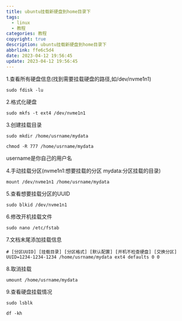 ```yaml
---
title: ubuntu挂载新硬盘到home目录下
tags:
  - linux
  - 教程
categories: 教程
copyright: true
description: ubuntu挂载新硬盘到home目录下
abbrlink: ffe6c5d4
date: 2023-04-12 19:56:45
update: 2023-04-12 19:56:45
---
```


1.查看所有硬盘信息(找到需要挂载硬盘的路径,如/dev/nvme1n1)


    sudo fdisk -lu

2.格式化硬盘

    sudo mkfs -t ext4 /dev/nvme1n1


3.创建挂载目录

    sudo mkdir /home/usrname/mydata

    chmod -R 777 /home/usrname/mydata
  
  username是你自己的用户名

4.手动挂载分区(nvme1n1:想要挂载的分区 mydata:分区挂载的目录)

    mount /dev/nvme1n1 /home/usrname/mydata

5.查看想要挂载分区的UUID

    sudo blkid /dev/nvme1n1

6.修改开机挂载文件

    sudo nano /etc/fstab    

7.文档末尾添加挂载信息

    # [分区UUID] [挂载目录] [分区格式] [默认配置] [开机不检查硬盘] [交换分区]
    UUID=1234-1234-1234 /home/usrname/mydata ext4 defaults 0 0

8.取消挂载

    umount /home/usrname/mydata

9.查看硬盘挂载情况

    sudo lsblk

    df -kh 
